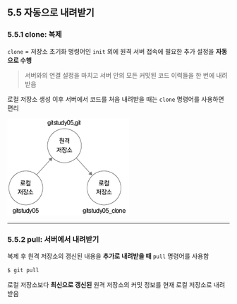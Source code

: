 
<h2>5.5 자동으로 내려받기</h2>

<h3>5.5.1 clone: 복제</h3>

`clone` = 저장소 초기화 명령어인 `init` 외에 원격 서버 접속에 필요한 추가 설정을 **자동으로 수행**<br>
> 서버와의 연결 설정을 마치고 서버 안의 모든 커밋된 코드 이력들을 한 번에 내려받음<br>

로컬 저장소 생성 이후 서버에서 코드를 처음 내려받을 때는 `clone` 명령어를 사용하면 편리

![551이미지](551.png)

---

<h3>5.5.2 pull: 서버에서 내려받기</h3>

복제 후 원격 저장소의 갱신된 내용을 **추가로 내려받을 때** `pull` 명령어를 사용함

```bash
$ git pull
```

로컬 저장소보다 **최신으로 갱신된** 원격 저장소의 커밋 정보를 현재 로컬 저장소로 내려받음
